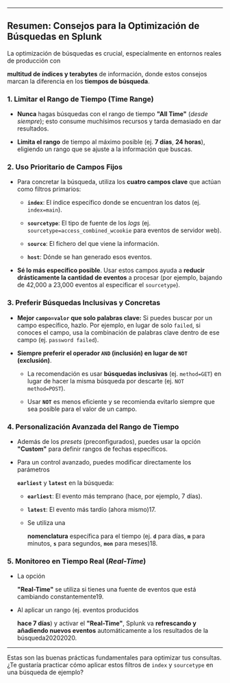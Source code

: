 
---

## Resumen: Consejos para la Optimización de Búsquedas en Splunk

La optimización de búsquedas es crucial, especialmente en entornos reales de producción con

**multitud de índices y terabytes** de información, donde estos consejos marcan la diferencia en los **tiempos de búsqueda**.

### 1. Limitar el Rango de Tiempo (Time Range)

- **Nunca** hagas búsquedas con el rango de tiempo **"All Time"** (_desde siempre_); esto consume muchísimos recursos y tarda demasiado en dar resultados.
    
- **Limita el rango** de tiempo al máximo posible (ej. **7 días**, **24 horas**), eligiendo un rango que se ajuste a la información que buscas.
    

### 2. Uso Prioritario de Campos Fijos

- Para concretar la búsqueda, utiliza los **cuatro campos clave** que actúan como filtros primarios:
    
    - **`index`**: El índice específico donde se encuentran los datos (ej. `index=main`).
        
    - **`sourcetype`**: El tipo de fuente de los _logs_ (ej. `sourcetype=access_combined_wcookie` para eventos de servidor web).
        
    - **`source`**: El fichero del que viene la información.
        
    - **`host`**: Dónde se han generado esos eventos.
        
- **Sé lo más específico posible**. Usar estos campos ayuda a **reducir drásticamente la cantidad de eventos** a procesar (por ejemplo, bajando de 42,000 a 23,000 eventos al especificar el `sourcetype`).
    

### 3. Preferir Búsquedas Inclusivas y Concretas

- **Mejor `campo=valor` que solo palabras clave:** Si puedes buscar por un campo específico, hazlo. Por ejemplo, en lugar de solo `failed`, si conoces el campo, usa la combinación de palabras clave dentro de ese campo (ej. `password failed`).
    
- **Siempre preferir el operador `AND` (inclusión) en lugar de `NOT` (exclusión)**.
    
    - La recomendación es usar **búsquedas inclusivas** (ej. `method=GET`) en lugar de hacer la misma búsqueda por descarte (ej. `NOT method=POST`).
        
    - Usar **`NOT`** es menos eficiente y se recomienda evitarlo siempre que sea posible para el valor de un campo.
        

### 4. Personalización Avanzada del Rango de Tiempo

- Además de los _presets_ (preconfigurados), puedes usar la opción **"Custom"** para definir rangos de fechas específicos.
    
- Para un control avanzado, puedes modificar directamente los parámetros
    
    **`earliest`** y **`latest`** en la búsqueda:
    
    - **`earliest`**: El evento más temprano (hace, por ejemplo, 7 días).
        
    - **`latest`**: El evento más tardío (ahora mismo)17.
        
    - Se utiliza una
        
        **nomenclatura** específica para el tiempo (ej. **`d`** para días, **`m`** para minutos, **`s`** para segundos, **`mon`** para meses)18.
        

### 5. Monitoreo en Tiempo Real (_Real-Time_)

- La opción
    
    **"Real-Time"** se utiliza si tienes una fuente de eventos que está cambiando constantemente19.
    
- Al aplicar un rango (ej. eventos producidos
    
    **hace 7 días**) y activar el **"Real-Time"**, Splunk va **refrescando y añadiendo nuevos eventos** automáticamente a los resultados de la búsqueda20202020.
    

---

Estas son las buenas prácticas fundamentales para optimizar tus consultas. ¿Te gustaría practicar cómo aplicar estos filtros de `index` y `sourcetype` en una búsqueda de ejemplo?